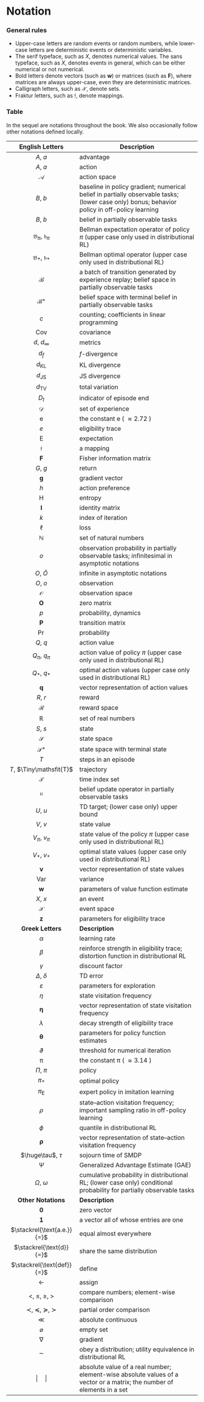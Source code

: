 # Notation

### General rules

- Upper-case letters are random events or random numbers, while lower-case letters are deterministic events or deterministic variables.
- The serif typeface, such as $X$, denotes numerical values. The sans typeface, such as $\mathsfit{X}$, denotes events in general, which can be either numerical or not numerical.
- Bold letters denote vectors (such as $\mathbf{w}$) or matrices (such as $\mathbf{F}$), where matrices are always upper-case, even they are deterministic matrices.
- Calligraph letters, such as $\mathcal{X}$, denote sets.
- Fraktur letters, such as $\mathfrak{f}$, denote mappings.

### Table

In the sequel are notations throughout the book. We also occasionally follow other notations defined locally.

| English Letters | Description |
| :---: | --- |
| $A$, $a$ | advantage |
| $\mathsfit{A}$, $\mathsfit{a}$ | action |
| $\mathcal{A}$ | action space |
| $B$, $b$ | baseline in policy gradient; numerical belief in partially observable tasks; (lower case only) bonus; behavior policy in off-policy learning |
| $\mathsfit{B}$, $\mathsfit{b}$ | belief in partially observable tasks |
| $\mathfrak{B}_ \pi$, $\mathfrak{b}_ \pi$ | Bellman expectation operator of policy $\pi$ (upper case only used in distributional RL) |
| $\mathfrak{B}_ \ast$, $\mathfrak{b}_ \ast$ | Bellman optimal operator (upper case only used in distributional RL) |
| $\mathcal{B}$ | a batch of transition generated by experience replay; belief space in partially observable tasks |
| $\mathcal{B}^+$ | belief space with terminal belief in partially observable tasks |
| $c$ | counting; coefficients in linear programming |
| $\text{Cov}$ | covariance |
| $d$, $d_ \infty$ | metrics |
| $d_ f$ | $f$-divergence |
| $d_ \text{KL}$ | KL divergence |
| $d_ \text{JS}$ | JS divergence |
| $d_ \text{TV}$ | total variation |
| $D_ t$ | indicator of episode end |
| $\mathcal{D}$ | set of experience |
| $\mathrm{e}$ | the constant $\mathrm{e}$ ( $\approx2.72$ ) |
| $e$ | eligibility trace |
| $\text{E}$ | expectation |
| $\mathfrak{f}$ | a mapping |
| $\mathbf{F}$ | Fisher information matrix |
| $G$, $g$ | return |
| $\mathbf{g}$ | gradient vector |
| $h$ | action preference |
| $\text{H}$ | entropy |
| $\mathbf{I}$ | identity matrix |
| $k$ | index of iteration |
| $\ell$ | loss |
| $\mathbb{N}$ | set of natural numbers |
| $o$ | observation probability in partially observable tasks; infinitesimal in asymptotic notations |
| $O$, $\tilde{O}$ | infinite in asymptotic notations |
| $\mathsfit{O}$, $\mathsfit{o}$ | observation |
| $\mathcal{O}$ | observation space |
| $\mathbf{O}$ | zero matrix |
| $p$ | probability, dynamics |
| $\mathbf{P}$ | transition matrix |
| $\Pr$ | probability |
| $Q$, $q$ | action value |
| $Q_ \pi$, $q_ \pi$ | action value of policy $\pi$ (upper case only used in distributional RL) |
| $Q_ \ast$, $q_ \ast$ | optimal action values (upper case only used in distributional RL) |
| $\mathbf{q}$ | vector representation of action values |
| $R$, $r$ | reward |
| $\mathcal{R}$ | reward space |
| $\mathbb{R}$ | set of real numbers |
| $\mathsfit{S}$, $\mathsfit{s}$ | state |
| $\mathcal{S}$ | state space |
| $\mathcal{S}^+$ | state space with terminal state |
| $T$ | steps in an episode |
| $\mathsfit{T}$, $\Tiny\mathsfit{T}$ | trajectory |
| $\mathcal{T}$ | time index set |
| $\mathfrak{u}$ | belief update operator in partially observable tasks |
| $U$, $u$ | TD target; (lower case only) upper bound |
| $V$, $v$ | state value |
| $V_ \pi$, $v_ \pi$ | state value of the policy $\pi$ (upper case only used in distributional RL) |
| $V_ \ast$, $v_ \ast$ | optimal state values (upper case only used in distributional RL) |
| $\mathbf{v}$ | vector representation of state values |
| $\text{Var}$ | variance |
| $\mathbf{w}$ | parameters of value function estimate |
| $\mathsfit{X}$, $\mathsfit{x}$ | an event |
| $\mathcal{X}$ | event space |
| $\mathbf{z}$ | parameters for eligibility trace |
| **Greek Letters** | **Description** |
| $\alpha$ | learning rate |
| $\beta$ | reinforce strength in eligibility trace; distortion function in distributional RL |
| $\gamma$ | discount factor |
| $\mathit\Delta$, $\delta$ | TD error |
| $\varepsilon$ | parameters for exploration |
| $\eta$ | state visitation frequency |
| $\boldsymbol\upeta$ | vector representation of state visitation frequency |
| $\lambda$ | decay strength of eligibility trace |
| $\boldsymbol\uptheta$ | parameters for policy function estimates |
| $\vartheta$ | threshold for numerical iteration |
| $\uppi$ | the constant $\uppi$ ( $\approx3.14$ ) |
| $\mathit\Pi$, $\pi$ | policy |
| $\pi_ \ast$ | optimal policy |
| $\pi_ \text{E}$ | expert policy in imitation learning |
| $\rho$ | state–action visitation frequency; important sampling ratio in off-policy learning |
| $\phi$ | quantile in distributional RL |
| $\boldsymbol\uprho$ | vector representation of state–action visitation frequency |
| $\huge\tau$, $\tau$ | sojourn time of SMDP |
| $\mathit\Psi$ | Generalized Advantage Estimate (GAE) |
| $\mathit\Omega$, $\omega$ | cumulative probability in distributional RL; (lower case only) conditional probability for partially observable tasks |
| **Other Notations** | **Description** |
| $\mathbf{0}$ | zero vector |
| $\mathbf{1}$ | a vector all of whose entries are one |
| $\stackrel{\text{a.e.}}{=}$ | equal almost everywhere |
| $\stackrel{\text{d}}{=}$ | share the same distribution |
| $\stackrel{\text{def}}{=}$ | define |
| $\leftarrow$ | assign |
| $\lt$, $\le$, $\ge$, $\gt$ | compare numbers; element-wise comparison |
| $\prec$, $\preccurlyeq$, $\succcurlyeq$, $\succ$ | partial order comparison |
| $\ll$ | absolute continuous |
| $\varnothing$ | empty set |
| $\nabla$ | gradient |
| $\sim$ | obey a distribution; utility equivalence in distributional RL |
| $\left\|\quad\right\|$ | absolute value of a real number; element-wise absolute values of a vector or a matrix; the number of elements in a set |
